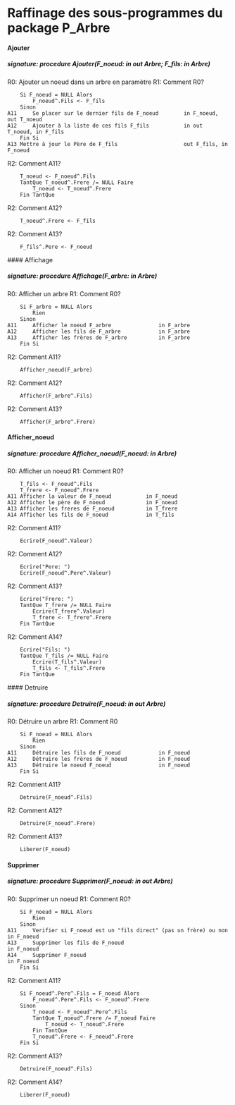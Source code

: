 # Raffinage des sous-programmes du package P_Arbre

#### Ajouter
##### signature: procedure Ajouter(F_noeud: in out Arbre; F_fils: in Arbre)
R0: Ajouter un noeud dans un arbre en paramètre
R1: Comment R0?
```
    Si F_noeud = NULL Alors
        F_noeud^.Fils <- F_fils
    Sinon
A11     Se placer sur le dernier fils de F_noeud        in F_noeud, out T_noeud
A12     Ajouter à la liste de ces fils F_fils           in out T_noeud, in F_fils
    Fin Si
A13 Mettre à jour le Père de F_fils                     out F_fils, in F_noeud
```

R2: Comment A11?
```
    T_noeud <- F_noeud^.Fils
    TantQue T_noeud^.Frere /= NULL Faire
        T_noeud <- T_noeud^.Frere
    Fin TantQue
```
R2: Comment A12?
```
    T_noeud^.Frere <- F_fils
```
R2: Comment A13?
```
    F_fils^.Pere <- F_noeud
```

#### Affichage
##### signature: procedure Affichage(F_arbre: in Arbre)
R0: Afficher un arbre
R1: Comment R0?
```
    Si F_arbre = NULL Alors
        Rien
    Sinon
A11     Afficher le noeud F_arbre               in F_arbre
A12     Afficher les fils de F_arbre            in F_arbre
A13     Afficher les frères de F_arbre          in F_arbre
    Fin Si
```
R2: Comment A11?
```
    Afficher_noeud(F_arbre)
```
R2: Comment A12?
```
    Afficher(F_arbre^.Fils)
```
R2: Comment A13?
```
    Afficher(F_arbre^.Frere)
```

#### Afficher_noeud
##### signature: procedure Afficher_noeud(F_noeud: in Arbre)
R0: Afficher un noeud
R1: Comment R0?
```
    T_fils <- F_noeud^.Fils
    T_frere <- F_noeud^.Frere
A11 Afficher la valeur de F_noeud           in F_noeud
A12 Afficher le père de F_noeud             in F_noeud
A13 Afficher les freres de F_noeud          in T_frere
A14 Afficher les fils de F_noeud            in T_fils
```
R2: Comment A11?
```
    Ecrire(F_noeud^.Valeur)
```
R2: Comment A12?
```
    Ecrire("Pere: ")
    Ecrire(F_noeud^.Pere^.Valeur)
```
R2: Comment A13?
```
    Ecrire("Frere: ")
    TantQue T_frere /= NULL Faire
        Ecrire(T_frere^.Valeur)
        T_frere <- T_frere^.Frere
    Fin TantQue
```
R2: Comment A14?
```
    Ecrire("Fils: ")
    TantQue T_fils /= NULL Faire
        Ecrire(T_fils^.Valeur)
        T_fils <- T_fils^.Frere
    Fin TantQue
```
#### Detruire
##### signature: procedure Detruire(F_noeud: in out Arbre)
R0: Détruire un arbre
R1: Comment R0
```
    Si F_noeud = NULL Alors
        Rien
    Sinon
A11     Détruire les fils de F_noeud            in F_noeud
A12     Détruire les frères de F_noeud          in F_noeud
A13     Détruire le noeud F_noeud               in F_noeud
    Fin Si
```
R2: Comment A11?
```
    Detruire(F_noeud^.Fils)
```
R2: Comment A12?
```
    Detruire(F_noeud^.Frere)
```
R2: Comment A13?
```
    Liberer(F_noeud)
```

#### Supprimer
##### signature: procedure Supprimer(F_noeud: in out Arbre)
R0: Supprimer un noeud
R1: Comment R0?
```
    Si F_noeud = NULL Alors
        Rien
    Sinon
A11     Verifier si F_noeud est un "fils direct" (pas un frère) ou non      in F_noeud
A13     Supprimer les fils de F_noeud                                       in F_noeud
A14     Supprimer F_noeud                                                   in F_noeud
    Fin Si
```
R2: Comment A11?
```
    Si F_noeud^.Pere^.Fils = F_noeud Alors
        F_noeud^.Pere^.Fils <- F_noeud^.Frere
    Sinon
        T_noeud <- F_noeud^.Pere^.Fils
        TantQue T_noeud^.Frere /= F_noeud Faire
            T_noeud <- T_noeud^.Frere
        Fin TantQue
        T_noeud^.Frere <- F_noeud^.Frere
    Fin Si
```
R2: Comment A13?
```
    Detruire(F_noeud^.Fils)
```
R2: Comment A14?
```
    Liberer(F_noeud)
```


